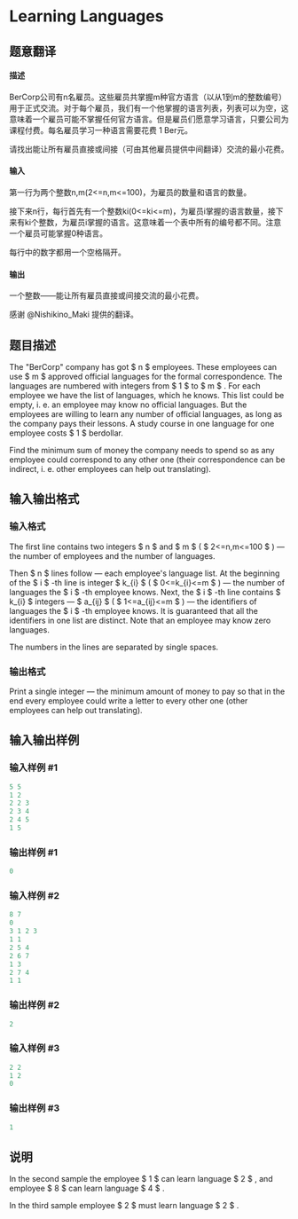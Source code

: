 # Learning Languages

## 题意翻译

#### 描述

BerCorp公司有n名雇员。这些雇员共掌握m种官方语言（以从1到m的整数编号）用于正式交流。对于每个雇员，我们有一个他掌握的语言列表，列表可以为空，这意味着一个雇员可能不掌握任何官方语言。但是雇员们愿意学习语言，只要公司为课程付费。每名雇员学习一种语言需要花费 1 Ber元。

请找出能让所有雇员直接或间接（可由其他雇员提供中间翻译）交流的最小花费。

#### 输入

第一行为两个整数n,m(2<=n,m<=100)，为雇员的数量和语言的数量。

接下来n行，每行首先有一个整数ki(0<=ki<=m)，为雇员i掌握的语言数量，接下来有ki个整数，为雇员i掌握的语言。这意味着一个表中所有的编号都不同。注意一个雇员可能掌握0种语言。

每行中的数字都用一个空格隔开。

#### 输出

一个整数——能让所有雇员直接或间接交流的最小花费。

感谢 @Nishikino_Maki 提供的翻译。

## 题目描述

The "BerCorp" company has got $ n $ employees. These employees can use $ m $ approved official languages for the formal correspondence. The languages are numbered with integers from $ 1 $ to $ m $ . For each employee we have the list of languages, which he knows. This list could be empty, i. e. an employee may know no official languages. But the employees are willing to learn any number of official languages, as long as the company pays their lessons. A study course in one language for one employee costs $ 1 $ berdollar.

Find the minimum sum of money the company needs to spend so as any employee could correspond to any other one (their correspondence can be indirect, i. e. other employees can help out translating).

## 输入输出格式

### 输入格式

The first line contains two integers $ n $ and $ m $ ( $ 2<=n,m<=100 $ ) — the number of employees and the number of languages.

Then $ n $ lines follow — each employee's language list. At the beginning of the $ i $ -th line is integer $ k_{i} $ ( $ 0<=k_{i}<=m $ ) — the number of languages the $ i $ -th employee knows. Next, the $ i $ -th line contains $ k_{i} $ integers — $ a_{ij} $ ( $ 1<=a_{ij}<=m $ ) — the identifiers of languages the $ i $ -th employee knows. It is guaranteed that all the identifiers in one list are distinct. Note that an employee may know zero languages.

The numbers in the lines are separated by single spaces.

### 输出格式

Print a single integer — the minimum amount of money to pay so that in the end every employee could write a letter to every other one (other employees can help out translating).

## 输入输出样例

### 输入样例 #1

```cpp
5 5
1 2
2 2 3
2 3 4
2 4 5
1 5

```
### 输出样例 #1

```cpp
0

```
### 输入样例 #2

```cpp
8 7
0
3 1 2 3
1 1
2 5 4
2 6 7
1 3
2 7 4
1 1

```
### 输出样例 #2

```cpp
2

```
### 输入样例 #3

```cpp
2 2
1 2
0

```
### 输出样例 #3

```cpp
1

```
## 说明

In the second sample the employee $ 1 $ can learn language $ 2 $ , and employee $ 8 $ can learn language $ 4 $ .

In the third sample employee $ 2 $ must learn language $ 2 $ .

